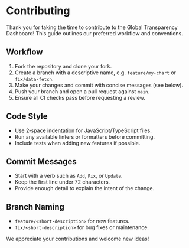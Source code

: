 # Contributing

Thank you for taking the time to contribute to the Global Transparency Dashboard! This guide outlines our preferred workflow and conventions.

## Workflow
1. Fork the repository and clone your fork.
2. Create a branch with a descriptive name, e.g. `feature/my-chart` or `fix/data-fetch`.
3. Make your changes and commit with concise messages (see below).
4. Push your branch and open a pull request against `main`.
5. Ensure all CI checks pass before requesting a review.

## Code Style
- Use 2‑space indentation for JavaScript/TypeScript files.
- Run any available linters or formatters before committing.
- Include tests when adding new features if possible.

## Commit Messages
- Start with a verb such as `Add`, `Fix`, or `Update`.
- Keep the first line under 72 characters.
- Provide enough detail to explain the intent of the change.

## Branch Naming
- `feature/<short-description>` for new features.
- `fix/<short-description>` for bug fixes or maintenance.

We appreciate your contributions and welcome new ideas!
